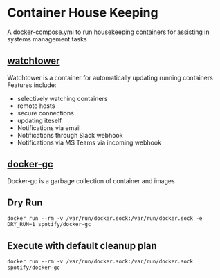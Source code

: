 # Container House Keeping
A docker-compose.yml to run housekeeping containers for assisting in systems management tasks

## [watchtower](https://github.com/v2tec/watchtower)

Watchtower is a container for automatically updating running containers
Features include:
* selectively watching containers
* remote hosts
* secure connections
* updating iteself
* Notifications via email
* Notifications through Slack webhook
* Notifications via MS Teams via incoming webhook

## [docker-gc](https://github.com/spotify/docker-gc)

Docker-gc is a garbage collection of container and images

Dry Run
-------

```
docker run --rm -v /var/run/docker.sock:/var/run/docker.sock -e DRY_RUN=1 spotify/docker-gc
```

Execute with default cleanup plan
---------------------------------

```
docker run --rm -v /var/run/docker.sock:/var/run/docker.sock spotify/docker-gc

```
